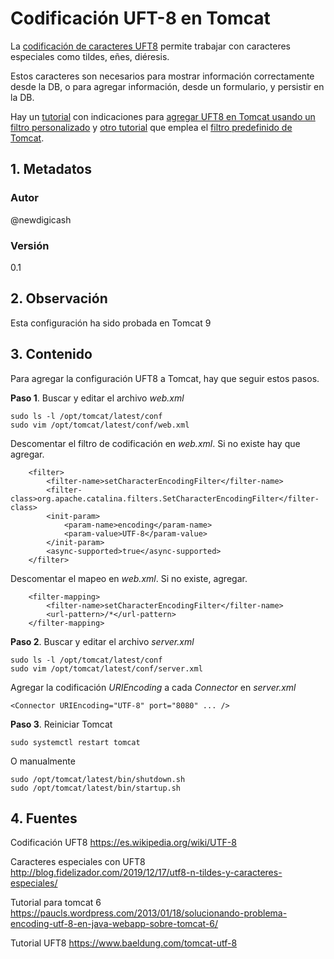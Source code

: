 # Codificación UFT-8 en Tomcat
La [codificación de caracteres UFT8][tutoCarEspecial] permite trabajar con caracteres especiales 
como tildes, eñes, diéresis.

Estos caracteres son necesarios para mostrar información correctamente desde la DB, o 
para agregar información, desde un formulario, y persistir en la DB.

Hay un [tutorial][tutoUft8] con indicaciones para 
[agregar UFT8 en Tomcat usando un filtro personalizado][tutoUft8] y [otro tutorial][tutoUftT6] 
que emplea el [filtro predefinido de Tomcat][tutoUftT6].

## 1. Metadatos

### Autor
@newdigicash

### Versión
0.1

## 2. Observación

Esta configuración ha sido probada en Tomcat 9

## 3. Contenido 
Para agregar la configuración UFT8 a Tomcat, hay que seguir estos pasos.

**Paso 1**. Buscar y editar el archivo *web.xml*
~~~
sudo ls -l /opt/tomcat/latest/conf
sudo vim /opt/tomcat/latest/conf/web.xml
~~~

Descomentar el filtro de codificación en *web.xml*. Si no existe hay que agregar.
~~~
	<filter>
		<filter-name>setCharacterEncodingFilter</filter-name>
		<filter-class>org.apache.catalina.filters.SetCharacterEncodingFilter</filter-class>
		<init-param>
			<param-name>encoding</param-name>
			<param-value>UTF-8</param-value>
		</init-param>
		<async-supported>true</async-supported>
	</filter>
~~~

Descomentar el mapeo en *web.xml*. Si no existe, agregar. 
~~~
	<filter-mapping>
		<filter-name>setCharacterEncodingFilter</filter-name>
		<url-pattern>/*</url-pattern>
	</filter-mapping>
~~~

**Paso 2**. Buscar y editar el archivo *server.xml*
~~~
sudo ls -l /opt/tomcat/latest/conf
sudo vim /opt/tomcat/latest/conf/server.xml
~~~

Agregar la codificación _URIEncoding_ a cada _Connector_ en *server.xml*
~~~
<Connector URIEncoding="UTF-8" port="8080" ... />
~~~

**Paso 3**. Reiniciar Tomcat
~~~
sudo systemctl restart tomcat
~~~

O manualmente
~~~
sudo /opt/tomcat/latest/bin/shutdown.sh
sudo /opt/tomcat/latest/bin/startup.sh
~~~

## 4. Fuentes
Codificación UFT8 <https://es.wikipedia.org/wiki/UTF-8>

Caracteres especiales con UFT8 <http://blog.fidelizador.com/2019/12/17/utf8-n-tildes-y-caracteres-especiales/>

Tutorial para tomcat 6 <https://paucls.wordpress.com/2013/01/18/solucionando-problema-encoding-utf-8-en-java-webapp-sobre-tomcat-6/>

Tutorial UFT8 <https://www.baeldung.com/tomcat-utf-8>

[//]: # (aqui van las referencias citadas)
[tutoUft8]: https://www.baeldung.com/tomcat-utf-8
[tutoUftT6]: https://paucls.wordpress.com/2013/01/18/solucionando-problema-encoding-utf-8-en-java-webapp-sobre-tomcat-6
[tutoCarEspecial]: http://blog.fidelizador.com/2019/12/17/utf8-n-tildes-y-caracteres-especiales
